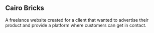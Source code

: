 ## Cairo Bricks

A freelance website created for a client that wanted to advertise their 
product and provide a platform where customers can get in contact.
